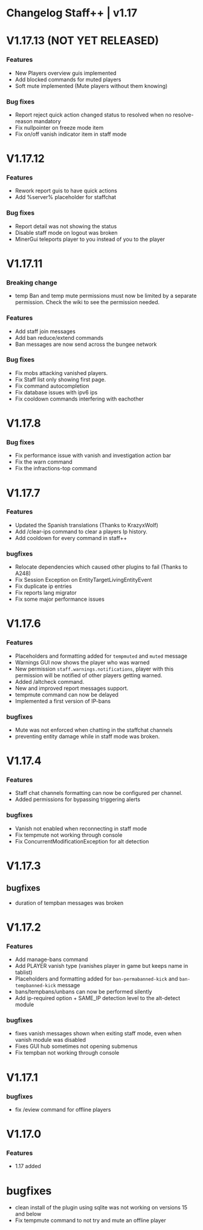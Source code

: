 # Changelog Staff++ | v1.17

# V1.17.13 (NOT YET RELEASED)

### Features
  - New Players overview guis implemented
  - Add blocked commands for muted players
  - Soft mute implemented (Mute players without them knowing)

### Bug fixes
  - Report reject quick action changed status to resolved when no resolve-reason mandatory
  - Fix nullpointer on freeze mode item
  - Fix on/off vanish indicator item in staff mode

# V1.17.12

### Features
  - Rework report guis to have quick actions
  - Add %server% placeholder for staffchat

### Bug fixes
  - Report detail was not showing the status
  - Disable staff mode on logout was broken  
  - MinerGui teleports player to you instead of you to the player

# V1.17.11

### Breaking change
  - temp Ban and temp mute permissions must now be limited by a separate permission. Check the wiki to see the permission needed.

### Features
  - Add staff join messages
  - Add ban reduce/extend commands
  - Ban messages are now send across the bungee network

### Bug fixes
  - Fix mobs attacking vanished players.
  - Fix Staff list only showing first page.
  - Fix command autocompletion
  - Fix database issues with ipv6 ips
  - Fix cooldown commands interfering with eachother

# V1.17.8

### Bug fixes
  - Fix performance issue with vanish and investigation action bar
  - Fix the warn command
  - Fix the infractions-top command

# V1.17.7

### Features
  - Updated the Spanish translations (Thanks to KrazyxWolf)
  - Add /clear-ips command to clear a players Ip history.
  - Add cooldown for every command in staff++

### bugfixes
  - Relocate dependencies which caused other plugins to fail (Thanks to A248)
  - Fix Session Exception on EntityTargetLivingEntityEvent
  - Fix duplicate ip entries
  - Fix reports lang migrator
  - Fix some major performance issues

# V1.17.6

### Features
  - Placeholders and formatting added for `tempmuted` and `muted` message
  - Warnings GUI now shows the player who was warned
  - New permission `staff.warnings.notifications`, player with this permission will be notified of other players getting warned.
  - Added /altcheck command.
  - New and improved report messages support.
  - tempmute command can now be delayed
  - Implemented a first version of IP-bans

### bugfixes
  - Mute was not enforced when chatting in the staffchat channels
  - preventing entity damage while in staff mode was broken. 

# V1.17.4

### Features
  - Staff chat channels formatting can now be configured per channel.
  - Added permissions for bypassing triggering alerts

### bugfixes
  - Vanish not enabled when reconnecting in staff mode
  - Fix tempmute not working through console
  - Fix ConcurrentModificationException for alt detection

# V1.17.3
## bugfixes
  - duration of tempban messages was broken

# V1.17.2
### Features
  - Add manage-bans command
  - Add PLAYER vanish type (vanishes player in game but keeps name in tablist)
  - Placeholders and formatting added for `ban-permabanned-kick` and `ban-tempbanned-kick` message
  - bans/tempbans/unbans can now be performed silently
  - Add ip-required option + SAME_IP detection level to the alt-detect module

### bugfixes
  - fixes vanish messages shown when exiting staff mode, even when vanish module was disabled
  - Fixes GUI hub sometimes not opening submenus
  - Fix tempban not working through console

# V1.17.1
### bugfixes
  - fix /eview command for offline players

# V1.17.0
### Features 
  - 1.17 added

# bugfixes
  - clean install of the plugin using sqlite was not working on versions 15 and below
  - Fix tempmute command to not try and mute an offline player
